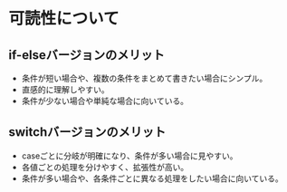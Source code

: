 # 可読性について

## if-elseバージョンのメリット

- 条件が短い場合や、複数の条件をまとめて書きたい場合にシンプル。
- 直感的に理解しやすい。
- 条件が少ない場合や単純な場合に向いている。

## switchバージョンのメリット

- caseごとに分岐が明確になり、条件が多い場合に見やすい。
- 各値ごとの処理を分けやすく、拡張性が高い。
- 条件が多い場合や、各条件ごとに異なる処理をしたい場合に向いている。

